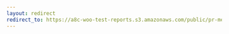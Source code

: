 ```yaml
---
layout: redirect
redirect_to: https://a8c-woo-test-reports.s3.amazonaws.com/public/pr-merge/42712/api/index.html
---
```

